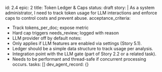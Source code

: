 id: 2.4
epic: 2
title: Token Ledger & Caps
status: draft
story: |
  As a system administrator, I need to track token usage for LLM interactions and enforce caps to control costs and prevent abuse.
acceptance_criteria:
  - Track tokens_per_doc; expose metric
  - Hard cap triggers needs_review; logged with reason
  - LLM provider off by default
notes:
  - Only applies if LLM features are enabled via settings (Story 5.1).
  - Ledger should be a simple data structure to track usage per analysis.
  - Integration point with the LLM gate (part of Story 2.2 or a related task).
  - Needs to be performant and thread-safe if concurrent processing occurs.
tasks: []
dev_agent_record: {}